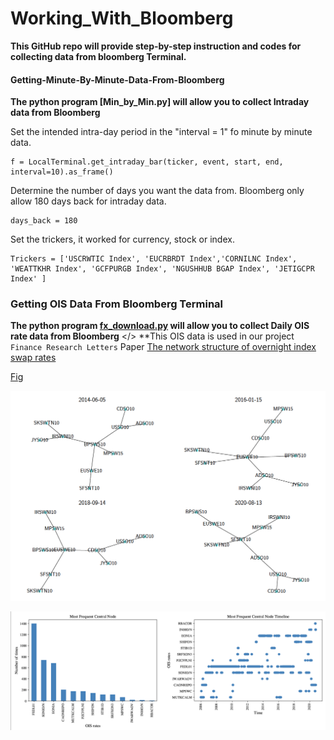 # Working_With_Bloomberg
**This GitHub repo will provide step-by-step instruction and codes for collecting data from bloomberg Terminal.** 



#### Getting-Minute-By-Minute-Data-From-Bloomberg
**The python program [Min_by_Min.py] will allow you to collect Intraday data from Bloomberg**


Set the intended intra-day period in the "interval = 1" fo minute by minute data. 

	f = LocalTerminal.get_intraday_bar(ticker, event, start, end, interval=10).as_frame()


Determine the number of days you want the data from. Bloomberg only allow 180 days back for intraday data. 
		
	days_back = 180

Set the trickers, it worked for currency, stock or index. 

	Trickers = ['USCRWTIC Index', 'EUCRBRDT Index','CORNILNC Index', 'WEATTKHR Index', 'GCFPURGB Index', 'NGUSHHUB BGAP Index', 'JETIGCPR Index' ]



### Getting OIS Data From Bloomberg Terminal 
**The python program [fx_download.py](fx_download.py) will allow you to collect Daily OIS rate data from Bloomberg** </>
**This OIS data is used in our project `Finance Research Letters` Paper [The network structure of overnight index swap rates](https://www.sciencedirect.com/science/article/pii/S1544612321004141)

[Fig](Figures/OIS_10.pdf)



 <p align="center">
  <img width="1000" src="Figures/OIS_10.png">
</p>
 
 <p align="center">
  <img width="1000" src="Figures/Fig_4.png">
</p>
